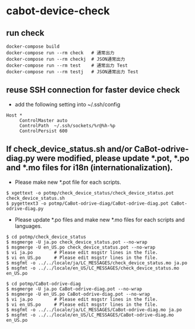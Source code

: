 # cabot-device-check

## run check
```
docker-compose build
docker-compose run --rm check   # 通常出力
docker-compose run --rm checkj  # JSON通常出力
docker-compose run --rm test    # 通常出力 Test
docker-compose run --rm testj   # JSON通常出力 Test
```


## reuse SSH connection for faster device check
- add the following setting into ~/.ssh/config
```
Host *
     ControlMaster auto
     ControlPath  ~/.ssh/sockets/%r@%h-%p
     ControlPersist 600
```

## If check_device_status.sh and/or CaBot-odrive-diag.py were modified, please update *.pot, *.po and *.mo files for i18n (internationalization).

- Please make new *.pot file for each scripts.
```
$ xgettext -o potmp/check_device_status/check_device_status.pot check_device_status.sh
$ pygettext3 -o potmp/CaBot-odrive-diag/CaBot-odrive-diag.pot CaBot-odrive-diag.py
```

- Please update *.po files and make new *.mo files for each scripts and languages.
```
$ cd potmp/check_device_status
$ msgmerge -U ja.po check_device_status.pot --no-wrap
$ msgmerge -U en_US.po check_device_status.pot --no-wrap
$ vi ja.po        # Please edit msgstr lines in the file.
$ vi en_US.po     # Please edit msgstr lines in the file.
$ msgfmt -o ../../locale/ja/LC_MESSAGES/check_device_status.mo ja.po
$ msgfmt -o ../../locale/en_US/LC_MESSAGES/check_device_status.mo en_US.po

$ cd potmp/CaBot-odrive-diag
$ msgmerge -U ja.po CaBot-odrive-diag.pot --no-wrap
$ msgmerge -U en_US.po CaBot-odrive-diag.pot --no-wrap
$ vi ja.po        # Please edit msgstr lines in the file.
$ vi en_US.po     # Please edit msgstr lines in the file.
$ msgfmt -o ../../locale/ja/LC_MESSAGES/CaBot-odrive-diag.mo ja.po
$ msgfmt -o ../../locale/en_US/LC_MESSAGES/CaBot-odrive-diag.mo en_US.po
```
